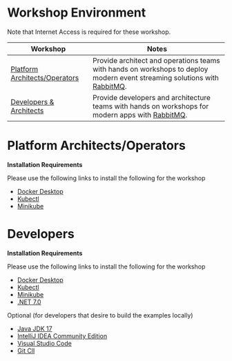 # Workshop Environment

Note that Internet Access is required for these workshop.

| Workshop                                  | Notes                                                                                                                                                |
|-------------------------------------------|------------------------------------------------------------------------------------------------------------------------------------------------------|
| [Platform Architects/Operators](sysAdmin) | Provide architect and operations teams with hands on workshops to deploy modern event streaming solutions with [RabbitMQ](https://www.rabbitmq.com). |
| [Developers & Architects](appDev)         | Provide developers and architecture teams with hands on workshops for modern apps with [RabbitMQ](https://www.rabbitmq.com).                         |

# Platform Architects/Operators

**Installation Requirements**

Please use the following links to install the following for the workshop

- [Docker Desktop](https://www.docker.com/products/docker-desktop/)
- [Kubectl](https://kubernetes.io/docs/tasks/tools/#kubectl)
- [Minikube](https://minikube.sigs.k8s.io/docs/start/)

# Developers

**Installation Requirements**

Please use the following links to install the following for the workshop

- [Docker Desktop](https://www.docker.com/products/docker-desktop/)
- [Kubectl](https://kubernetes.io/docs/tasks/tools/#kubectl)
- [Minikube](https://minikube.sigs.k8s.io/docs/start/)
- [.NET 7.0](https://dotnet.microsoft.com/en-us/download/dotnet/7.0) 

Optional (for developers that desire to build the examples locally)
- [Java JDK 17](https://jdk.java.net/java-se-ri/17)
- [IntelliJ IDEA Community Edition](https://www.jetbrains.com/idea/download)
- [Visual Studio Code](https://code.visualstudio.com/download)
- [Git ClI](https://git-scm.com/downloads)

